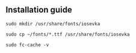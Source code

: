 ## Installation guide
```
sudo mkdir /usr/share/fonts/iosevka
```
```
sudo cp ~/fonts/*.ttf /usr/share/fonts/iosevka
```
```
sudo fc-cache -v
```
